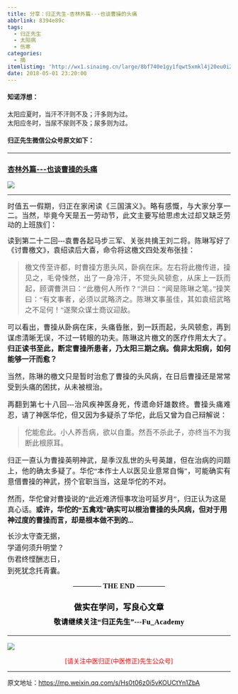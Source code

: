 ```yaml
---
title: 分享：归正先生-杏林外篇---也谈曹操的头痛
abbrlink: 8394e89c
tags:
  - 归正先生
  - 太阳病
  - 伤寒
categories:
  - 摘
itemlistimg: 'http://wx1.sinaimg.cn/large/8bf740e1gy1fqwt5xmkl4j20eu0i2aqy.jpg'
date: 2018-05-01 23:20:00
---
```


#### 知诺浮想：
太阳应夏时，当汗不汗则不及；汗多则为过。   
太阳应冬时，当尿不尿则不及；尿多则为过。   




#### 归正先生微信公众号原文如下：
---

###  [杏林外篇---也谈曹操的头痛](https://mp.weixin.qq.com/s/Hs0t06z0i5vKOUCtYn1ZbA "跳转至原文")

<div class="rich_media_content ">
                    <p style="text-align: center;"><img style="clear: both; display: block; margin:auto;" src="http://wx1.sinaimg.cn/large/8bf740e1gy1fqwt5xmkl4j20eu0i2aqy.jpg" data-type="jpeg" data-w="534" style=""  /></p><hr style="white-space: normal;"  /><p style="margin-top: 15px;margin-bottom: 15px;white-space: normal;text-align: justify;line-height: 1.5em;"><span style="font-family: 仿宋;font-size: 16px;">时值五一假期，归正在家闲读《三国演义》。略有感慨，与大家分享一二。当然，毕竟今天<span style="font-family: 仿宋;font-size: 16px;">是五一劳动节，此文主要写给思虑太过却又缺乏劳动的上班族们</span>：</span></p><p style="margin-top: 15px;margin-bottom: 15px;white-space: normal;text-align: justify;line-height: 1.5em;"><span style="font-family: 仿宋;font-size: 16px;">读到第二十二回---袁曹各起马步三军、关张共擒王刘二将。</span><span style="font-family: 仿宋;font-size: 16px;">陈琳写好了《讨曹檄文》，袁绍读后大喜，命令将这檄文四处发布张挂：</span></p><blockquote><p style="margin-top: 15px;margin-bottom: 15px;text-align: justify;"><span style="font-family: 仿宋;font-size: 16px;">檄文传至许都，时曹操方患头风，卧病在床。左右将此檄传进，操见之，毛骨悚然，出了一身冷汗，不觉头风顿愈，从床上一跃而起，顾谓曹洪曰：“此檄何人所作？”洪曰：“闻是陈琳之笔。”操笑曰：“有文事者，必须以武略济之。陈琳文事虽佳，其如袁绍武略之不足何！”遂聚众谋士商议迎敌。</span></p></blockquote><p style="margin-top: 15px;margin-bottom: 15px;text-align: justify;"><span style="font-family: 仿宋;font-size: 16px;">可以看出，曹操从卧病在床，头痛昏胀，到一跃而起，头风顿愈，再到谋虑清晰无误，不过一转眼的功夫。陈琳这片檄文的医疗作用太大了。<strong>归正读书至此，断定曹操所患者，乃太阳三期之病。倘非太阳病，如何能够一汗而愈？</strong></span></p><p style="margin-top: 15px;margin-bottom: 15px;text-align: justify;"><span style="font-family: 仿宋;font-size: 16px;">当然，陈琳的檄文只是暂时治愈了曹操的头风病，在日后曹操还是常常受到头痛的困扰，从未被根治。</span></p><p style="margin-top: 15px;margin-bottom: 15px;text-align: justify;"><span style="font-family: 仿宋;font-size: 16px;">再翻到第七十八回---治风疾神医身死，传遗命奸雄数终。</span><span style="font-family: 仿宋;font-size: 16px;">曹操头痛难忍，请了神医华佗，但又因为多疑杀了华佗，此后又曾为自己辩解说：</span></p><blockquote><p style="margin-top: 15px;margin-bottom: 15px;text-align: justify;"><span style="font-family: 仿宋;font-size: 16px;">佗能愈此。小人养吾病，欲以自重。然吾不杀此子，亦终当不为我断此根原耳。</span></p></blockquote><p style="margin-top: 15px;margin-bottom: 15px;text-align: justify;"><span style="font-family: 仿宋;font-size: 16px;">归正一直认为曹操英明神武，是季汉乱世的头号英雄，但在治病的问题上，他的确太多疑了。华佗“本作士人以医见业意常自悔”，可能确实有意借曹操的神武，捞个官职当当，这是华佗的不对。</span></p><p style="margin-top: 15px;margin-bottom: 15px;"><span style="font-family: 仿宋;font-size: 16px;">然而，华佗曾对曹操说的“此近难济恒事攻治可延岁月”，归正认为这是真心话。<strong>或许，华佗的“五禽戏”确实可以根治曹操的头风病，但对于用神过度的曹操而言，却是根本做不到的...</strong></span></p><p style="margin-bottom: 5px;margin-top: 5px;line-height: 1.5em;"><span style="font-family: 仿宋;font-size: 16px;">长沙太守查无据，</span></p><p style="margin-bottom: 5px;margin-top: 5px;line-height: 1.5em;"><span style="font-family: 仿宋;font-size: 16px;">学道何须升明堂？</span></p><p style="margin-bottom: 5px;margin-top: 5px;line-height: 1.5em;"><span style="font-family: 仿宋;font-size: 16px;">伤君终悭酬志日，</span></p><p style="margin-bottom: 5px;margin-top: 5px;line-height: 1.5em;"><span style="font-family: 仿宋;font-size: 16px;">到死犹念托青囊。</span></p><p style="margin-top: 15px;margin-bottom: 15px;white-space: normal;text-align: center;"><span style="font-family: 仿宋;font-size: 16px;"><strong style="text-align: justify;">———— THE&nbsp;END ————</strong></span></p><p style="margin-top: 15px;margin-bottom: 15px;white-space: normal;text-align: justify;"><span style="font-family: 仿宋;font-size: 16px;"></span></p><p style="margin-top: 25px;margin-bottom: 5px;font-size: 16px;white-space: normal;max-width: 100%;min-height: 1em;color: rgb(62, 62, 62);text-align: center;line-height: 1.75em;box-sizing: border-box !important;word-wrap: break-word !important;"><strong><span style="font-size: 18px;color: rgb(0, 0, 0);max-width: 100%;font-family: 仿宋;letter-spacing: 0.5px;box-sizing: border-box !important;word-wrap: break-word !important;">做实在学问，写良心文章</span></strong></p><p style="margin-top: 5px;margin-bottom: 15px;font-size: 16px;white-space: normal;max-width: 100%;min-height: 1em;color: rgb(62, 62, 62);line-height: 1.75em;text-align: center;box-sizing: border-box !important;word-wrap: break-word !important;"><strong><span style="color: rgb(0, 0, 0);max-width: 100%;font-family: 仿宋;letter-spacing: 0.5px;box-sizing: border-box !important;word-wrap: break-word !important;">敬请继续关注“归正先生”---Fu_Academy</span></strong></p><hr style="font-size: 16px;white-space: normal;max-width: 100%;color: rgb(62, 62, 62);box-sizing: border-box !important;word-wrap: break-word !important;"  />
					<img style="clear: both; display: block; margin:auto;" src="http://wx1.sinaimg.cn/mw690/8bf740e1gy1fgqt1hfuomj20hs0bzmyp.jpg" /><p style="text-align: center; color: red">[请关注中医归正(中医修正)先生公众号]</p><hr />
                </div>



原文地址：https://mp.weixin.qq.com/s/Hs0t06z0i5vKOUCtYn1ZbA
